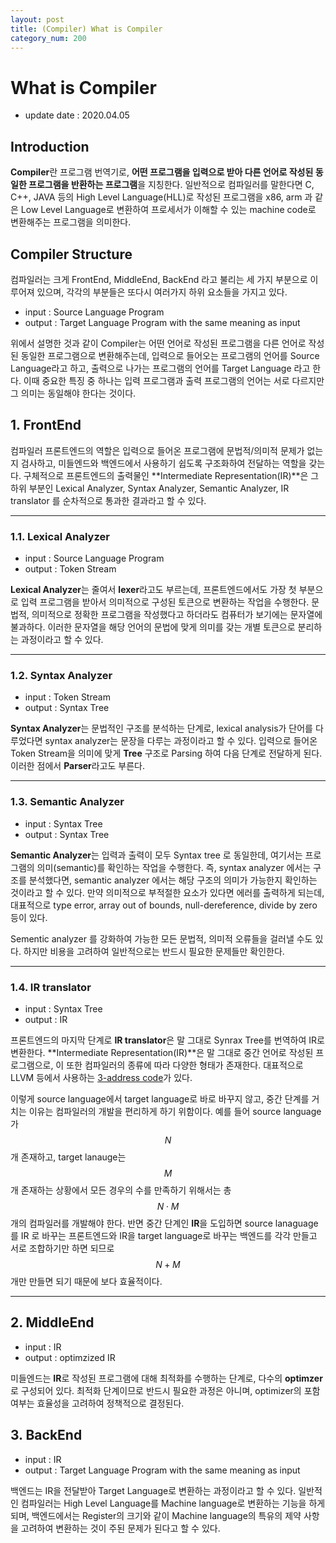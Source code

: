 ```yaml
---
layout: post
title: (Compiler) What is Compiler
category_num: 200
---
```


# What is Compiler

- update date : 2020.04.05

## Introduction

**Compiler**란 프로그램 번역기로, **어떤 프로그램을 입력으로 받아 다른 언어로 작성된 동일한 프로그램을 반환하는 프로그램**을 지칭한다. 일반적으로 컴파일러를 말한다면 C, C++, JAVA 등의 High Level Language(HLL)로 작성된 프로그램을 x86, arm 과 같은 Low Level Language로 변환하여 프로세서가 이해할 수 있는 machine code로 변환해주는 프로그램을 의미한다.

## Compiler Structure

컴파일러는 크게 FrontEnd, MiddleEnd, BackEnd 라고 불리는 세 가지 부분으로 이루어져 있으며, 각각의 부분들은 또다시 여러가지 하위 요소들을 가지고 있다.

- input : Source Language Program
- output : Target Language Program with the same meaning as input

위에서 설명한 것과 같이 Compiler는 어떤 언어로 작성된 프로그램을 다른 언어로 작성된 동일한 프로그램으로 변환해주는데, 입력으로 들어오는 프로그램의 언어를 Source Language라고 하고, 출력으로 나가는 프로그램의 언어를 Target Language 라고 한다. 이때 중요한 특징 중 하나는 입력 프로그램과 출력 프로그램의 언어는 서로 다르지만 그 의미는 동일해야 한다는 것이다.

## 1. FrontEnd

컴파일러 프론트엔드의 역할은 입력으로 들어온 프로그램에 문법적/의미적 문제가 없는지 검사하고, 미들엔드와 백엔드에서 사용하기 쉽도록 구조화하여 전달하는 역할을 갖는다. 구체적으로 프론트엔드의 출력물인 **Intermediate Representation(IR)**은 그 하위 부분인 Lexical Analyzer, Syntax Analyzer, Semantic Analyzer, IR translator 를 순차적으로 통과한 결과라고 할 수 있다.

---

### 1.1. Lexical Analyzer

- input : Source Language Program
- output : Token Stream

**Lexical Analyzer**는 줄여서 **lexer**라고도 부르는데, 프론트엔드에서도 가장 첫 부분으로 입력 프로그램을 받아서 의미적으로 구성된 토큰으로 변환하는 작업을 수행한다. 문법적, 의미적으로 정확한 프로그램을 작성했다고 하더라도 컴퓨터가 보기에는 문자열에 불과하다. 이러한 문자열을 해당 언어의 문법에 맞게 의미를 갖는 개별 토큰으로 분리하는 과정이라고 할 수 있다.

---

### 1.2. Syntax Analyzer

- input : Token Stream
- output : Syntax Tree

**Syntax Analyzer**는 문법적인 구조를 분석하는 단계로, lexical analysis가 단어를 다루었다면 syntax analyzer는 문장을 다루는 과정이라고 할 수 있다. 입력으로 들어온 Token Stream을 의미에 맞게 **Tree** 구조로 Parsing 하여 다음 단계로 전달하게 된다. 이러한 점에서 **Parser**라고도 부른다.

---

### 1.3. Semantic Analyzer

- input : Syntax Tree
- output : Syntax Tree

**Semantic Analyzer**는 입력과 출력이 모두 Syntax tree 로 동일한데, 여기서는 프로그램의 의미(semantic)를 확인하는 작업을 수행한다. 즉, syntax analyzer 에서는 구조를 분석했다면, semantic analyzer 에서는 해당 구조의 의미가 가능한지 확인하는 것이라고 할 수 있다. 만약 의미적으로 부적절한 요소가 있다면 에러를 출력하게 되는데, 대표적으로 type error, array out of bounds, null-dereference, divide by zero 등이 있다.

Sementic analyzer 를 강화하여 가능한 모든 문법적, 의미적 오류들을 걸러낼 수도 있다. 하지만 비용을 고려하여 일반적으로는 반드시 필요한 문제들만 확인한다.

---

### 1.4. IR translator

- input : Syntax Tree
- output : IR

프론트엔드의 마지막 단계로 **IR translator**은 말 그대로 Synrax Tree를 번역하여 IR로 변환한다. **Intermediate Representation(IR)**은 말 그대로 중간 언어로 작성된 프로그램으로, 이 또한 컴파일러의 종류에 따라 다양한 형태가 존재한다. 대표적으로 LLVM 등에서 사용하는 [3-address code](<https://ko.wikipedia.org/wiki/3-%EC%96%B4%EB%93%9C%EB%A0%88%EC%8A%A4_%EC%BD%94%EB%93%9C>)가 있다.

이렇게 source language에서 target language로 바로 바꾸지 않고, 중간 단계를 거치는 이유는 컴파일러의 개발을 편리하게 하기 위함이다. 예를 들어 source language가 $$N$$개 존재하고, target lanauge는 $$M$$개 존재하는 상황에서 모든 경우의 수를 만족하기 위해서는 총 $$N \cdot M$$ 개의 컴파일러를 개발해야 한다. 반면 중간 단계인 **IR**을 도입하면 source lanaguage를 IR 로 바꾸는 프론트엔드와 IR을 target language로 바꾸는 백엔드를 각각 만들고 서로 조합하기만 하면 되므로 $$N + M$$ 개만 만들면 되기 때문에 보다 효율적이다.

---

## 2. MiddleEnd

- input : IR
- output : optimzized IR

미들엔드는 **IR**로 작성된 프로그램에 대해 최적화를 수행하는 단계로, 다수의 **optimzer**로 구성되어 있다. 최적화 단계이므로 반드시 필요한 과정은 아니며, optimizer의 포함 여부는 효율성을 고려하여 정책적으로 결정된다.

## 3. BackEnd

- input : IR
- output : Target Language Program with the same meaning as input

백엔드는 IR을 전달받아 Target Language로 변환하는 과정이라고 할 수 있다. 일반적인 컴파일러는 High Level Language를 Machine language로 변환하는 기능을 하게 되며, 백엔드에서는 Register의 크기와 같이 Machine language의 특유의 제약 사항을 고려하여 변환하는 것이 주된 문제가 된다고 할 수 있다.
